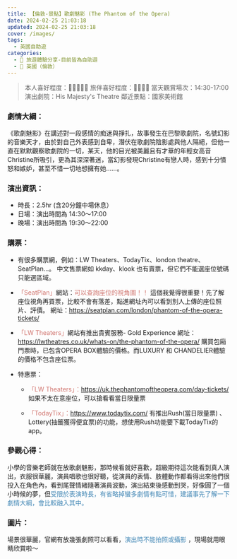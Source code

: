 ```yaml
---
title: 【倫敦-景點】歌劇魅影 (The Phantom of the Opera) 
date: 2024-02-25 21:03:18
updated: 2024-02-25 21:03:18
cover: /images/
tags:
  - 英國自助遊
categories: 
  - 🌴 旅遊體驗分享-目前皆為自助遊
  - 🥥 英國（倫敦） 
---
```

>本人喜好程度：🌝🌝🌝🌝🌝 旅伴喜好程度：🌝🌝🌝🌝
當天觀賞場次：14:30-17:00
演出劇院：His Majesty's Theatre
鄰近景點：國家美術館

<!-- more -->

### 劇情大綱：
《歌劇魅影》在講述對一段感情的痴迷與掙扎，故事發生在巴黎歌劇院，名號幻影的音樂天才，由於對自己外表感到自卑，潛伏在歌劇院陰影處與他人隔絕，但他一直在默默觀察歌劇院的一切，某天，他的目光被美麗且有才華的年輕女高音Christine所吸引，更為其深深著迷，當幻影發現Christine有戀人時，感到十分憤怒和嫉妒，甚至不惜一切地想擁有她……。
### 演出資訊：
+ 時長：2.5hr (含20分鐘中場休息）
+ 日場：演出時間為 14:30～17:00
+ 晚場：演出時間為 19:30～22:00
### 購票：
+ 有很多購票網，例如：LW Theaters、TodayTix、london theatre、SeatPlan...。
中文售票網如 kkday、klook 也有賣票，但它們不能選座位號碼只能選區域。
+ <font color=#D1756F>「SeatPlan」</font>網站：<font color=#D1756F>可以查詢座位的視角圖！！</font>
這個我覺得很重要！先了解座位視角再買票，比較不會有落差，點進網址內可以看到別人上傳的座位照片、評價。
網址：https://seatplan.com/london/phantom-of-the-opera-tickets/

+ <font color=#D1756F>「LW Theaters」</font>網站有推出貴賓服務- Gold Experience
網址：https://lwtheatres.co.uk/whats-on/the-phantom-of-the-opera/
購買包廂門票時，已包含OPERA BOX體驗的價格。而LUXURY 和 CHANDELIER體驗的價格不包含座位票。
   
+ 特惠票：
   + <font color=#D1756F>「LW Theaters」：</font>https://uk.thephantomoftheopera.com/day-tickets/
   如果不太在意座位，可以搶看看當日限量票
 
   + <font color=#D1756F>「TodayTix」：</font>https://www.todaytix.com/
    有推出Rush(當日限量票) 、Lottery(抽籤獲得便宜票)的功能，想使用Rush功能要下載TodayTix的app。
   
### 參觀心得：
小學的音樂老師就在放歌劇魅影，那時候看就好喜歡，超級期待這次能看到真人演出，衣服很華麗，演員唱歌也很好聽，從演員的表情、肢體動作都看得出來他們很投入在角色內，看到尾聲情緒隨著演員波動，演出結束後感動到哭，好像圓了一個小時候的夢，但<font color=#4287B5>受限於表演時長，有省略掉蠻多劇情有點可惜，建議事先了解一下劇情大綱，會比較融入其中。</font> 

### 圖片：
場景很華麗，官網有放幾張劇照可以看看，<font color=#4287B5>演出時不能拍照或攝影</font> ，現場就用眼睛欣賞啦～
